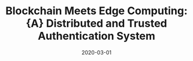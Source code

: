 ---
title: "Blockchain Meets Edge Computing: {A} Distributed and Trusted Authentication System"
authors:
- Shaoyong Guo
- Xing Hu
- Song Guo
- Xuesong Qiu
- Feng Qi


date: "2020-03-01"
doi: "10.1109/TII.2019.2938001"

# Publication type.
# 1 = Conference paper; 2 = Journal article;
# 3 = Preprint Paper; 4 = Report; 5 = Book; 6 = Book section;
# 7 = Thesis; 8 = Patent
publication_types: ["2"]

# Publication name and optional abbreviated publication name.
publication: "*IEEE Transactions on Industrial Informatics*"
publication_short: ""

url_pdf: https://ieeexplore.ieee.org/document/8818339
# url_code: ''
# url_dataset: ''
# url_poster: ''
# url_project: ''
# url_slides: ''
# url_video: ''

---